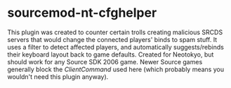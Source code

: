 sourcemod-nt-cfghelper
======================

This plugin was created to counter certain trolls creating malicious SRCDS servers that would change the connected players' binds
to spam stuff. It uses a filter to detect affected players, and automatically suggests/rebinds their keyboard layout back to
game defaults. Created for Neotokyo, but should work for any Source SDK 2006 game. Newer Source games generally block the <i>ClientCommand</i> used here (which probably means you wouldn't need this plugin anyway).
